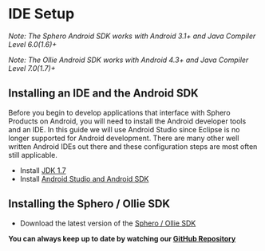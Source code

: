 
# IDE Setup

*Note: The Sphero Android SDK works with Android 3.1+ and Java Compiler Level 6.0(1.6)+*

*Note: The Ollie Android SDK works with Android 4.3+ and Java Compiler Level 7.0(1.7)+*

## Installing an IDE and the Android SDK

Before you begin to develop applications that interface with Sphero Products on Android, you will need to install the Android developer tools and an IDE. In this guide we will use Android Studio since Eclipse is no longer supported for Android development. There are many other well written Android IDEs out there and these configuration steps are most often still applicable.

 - Install [JDK 1.7](http://www.oracle.com/technetwork/java/javase/downloads/jdk7-downloads-1880260.html)
 - Install [Android Studio and Android SDK](http://developer.android.com/sdk/index.html)

## Installing the Sphero / Ollie SDK

 - Download the latest version of the [Sphero / Ollie SDK](https://github.com/orbotix/Sphero-Android-SDK/zipball/master)

**You can always keep up to date by watching our [GitHub Repository](https://github.com/orbotix/Sphero-Android-SDK)**